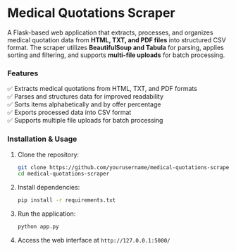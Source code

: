 

# **Medical Quotations Scraper**  
A Flask-based web application that extracts, processes, and organizes medical quotation data from **HTML, TXT, and PDF files** into structured CSV format. The scraper utilizes **BeautifulSoup and Tabula** for parsing, applies sorting and filtering, and supports **multi-file uploads** for batch processing.  

### **Features**  
✅ Extracts medical quotations from HTML, TXT, and PDF formats  
✅ Parses and structures data for improved readability  
✅ Sorts items alphabetically and by offer percentage  
✅ Exports processed data into CSV format  
✅ Supports multiple file uploads for batch processing  

### **Installation & Usage**  
1. Clone the repository:  
   ```bash
   git clone https://github.com/yourusername/medical-quotations-scraper.git
   cd medical-quotations-scraper
   ```  
2. Install dependencies:  
   ```bash
   pip install -r requirements.txt
   ```  
3. Run the application:  
   ```bash
   python app.py
   ```  
4. Access the web interface at `http://127.0.0.1:5000/`  

